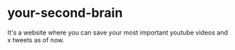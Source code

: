 # your-second-brain
It's a website where you can save your most important youtube videos and x tweets as of now. 
